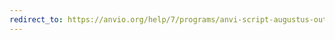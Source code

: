 ```yaml
---
redirect_to: https://anvio.org/help/7/programs/anvi-script-augustus-output-to-external-gene-calls
---
```


